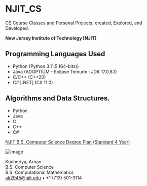 # NJIT_CS
CS Course Classes and Personal Projects; created, Explored, and Developed.

**New Jersey Institute of Technology \[NJIT]**

## Programming Languages Used
- Python (Python 3.11.5 (64-bits))
- Java (ADOPTIUM - Eclipse Temurin : JDK 17.0.8.1)
- C/C++ (C++20)
- C# \[.NET] (C# 11.0)

## Algorithms and Data Structures.
- Python
- Java
- C
- C++
- C#

[NJIT B.S. Computer Science Degree Plan (Standard 4 Year)](https://catalog.njit.edu/undergraduate/computing-sciences/computer-science/bs/)  


![image](https://github.com/ArnavKucheriya/NJIT_CS/assets/114359370/17d03275-9138-400f-9b41-252d4f846ebb)

Kucheriya, Arnav  
B.S. Computer Science  
B.S. Computational Mathematics  
ak2945@njit.edu • +1 (713) 501-3114


